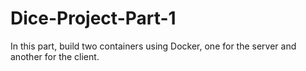 # Dice-Project-Part-1
In this part, build two containers using Docker, one for the server and another for the client.
